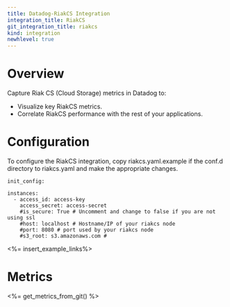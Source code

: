 ```yaml
---
title: Datadog-RiakCS Integration
integration_title: RiakCS
git_integration_title: riakcs
kind: integration
newhlevel: true
---
```


# Overview
Capture Riak CS (Cloud Storage) metrics in Datadog to:

* Visualize key RiakCS metrics.
* Correlate RiakCS performance with the rest of your applications.

# Configuration

To configure the RiakCS integration, copy riakcs.yaml.example if the conf.d directory to riakcs.yaml and make the appropriate changes.

    init_config:

    instances:
      - access_id: access-key
        access_secret: access-secret
        #is_secure: True # Uncomment and change to false if you are not using ssl
        #host: localhost # Hostname/IP of your riakcs node
        #port: 8080 # port used by your riakcs node
        #s3_root: s3.amazonaws.com #

<%= insert_example_links%>

# Metrics

<%= get_metrics_from_git() %>
